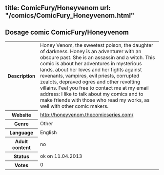 title: ComicFury/Honeyvenom
url: "/comics/ComicFury_Honeyvenom.html"
---
Dosage comic ComicFury/Honeyvenom
-----------------------------------------

<table class="comicinfo">
<tr>
<th>Description</th><td>Honey Venom, the sweetest poison, the daughter of darkness. Honey is an adventurer with an obscure past. She is an assassin and a witch. This comic is about her adventures in mysterious lands, about her loves and her fights against revenants, vampires, evil priests, corrupted zealots, depraved ogres and other revolting villains. Feel you free to contact me at my email address: I like to talk about my comics and to make friends with those who read my works, as well with other comic makers.</td>
</tr>
<tr>
<th>Website</th><td><a href="http://honeyvenom.thecomicseries.com/">http://honeyvenom.thecomicseries.com/</a></td>
</tr>
<tr>
<th>Genre</th><td>Other</td>
</tr>
<tr>
<th>Language</th><td>English</td>
</tr>
<tr>
<th>Adult content</th><td>no</td>
</tr>
<tr>
<th>Status</th><td>ok on 11.04.2013</td>
</tr>
<tr>
<th>Votes</th><td>0</div></td>
</tr>
</table>
